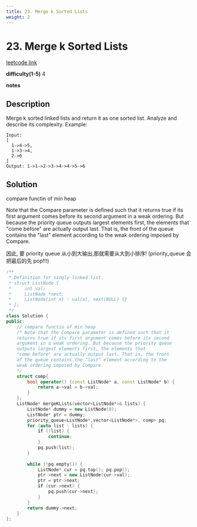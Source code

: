 ```yaml
---
title: 23. Merge k Sorted Lists
weight: 2
---
```

# 23. Merge k Sorted Lists
[leetcode link](https://leetcode.com/problems/merge-k-sorted-lists/)

**difficulty(1-5)** 
4

**notes**   


## Description
Merge k sorted linked lists and return it as one sorted list. Analyze and describe its complexity.
Example:
```
Input:
[
  1->4->5,
  1->3->4,
  2->6
]
Output: 1->1->2->3->4->4->5->6
```

## Solution
compare functin of min heap

Note that the Compare parameter is defined such that it
returns true if its first argument comes before its second 
argument in a weak ordering. But because the priority queue 
outputs largest elements first, the elements that
"come before" are actually output last. That is, the front 
of the queue contains the "last" element according to the 
weak ordering imposed by Compare.

因此, 要 priority queue 从小到大输出,那就需要从大到小排序! (priority_queue 会把最后的先 pop!!!)

```c++
/**
 * Definition for singly-linked list.
 * struct ListNode {
 *     int val;
 *     ListNode *next;
 *     ListNode(int x) : val(x), next(NULL) {}
 * };
 */
class Solution {
public:
    // compare functin of min heap
    /* Note that the Compare parameter is defined such that it
    returns true if its first argument comes before its second 
    argument in a weak ordering. But because the priority queue 
    outputs largest elements first, the elements that
    "come before" are actually output last. That is, the front 
    of the queue contains the "last" element according to the 
    weak ordering imposed by Compare.
    */
    struct comp{
        bool operator() (const ListNode* a, const ListNode* b) {
            return a->val > b->val;
        }
    };
    ListNode* mergeKLists(vector<ListNode*>& lists) {
        ListNode* dummy = new ListNode(0);
        ListNode* ptr = dummy;
        priority_queue<ListNode*,vector<ListNode*>, comp> pq;
        for (auto list : lists) {
            if (!list) {
                continue;
            }
            pq.push(list);
        }
        
        while (!pq.empty()) {
            ListNode* cur = pq.top(); pq.pop();
            ptr->next = new ListNode(cur->val);
            ptr = ptr->next;
            if (cur->next) {
                pq.push(cur->next);
            }
        }
        return dummy->next;
    }
};
```